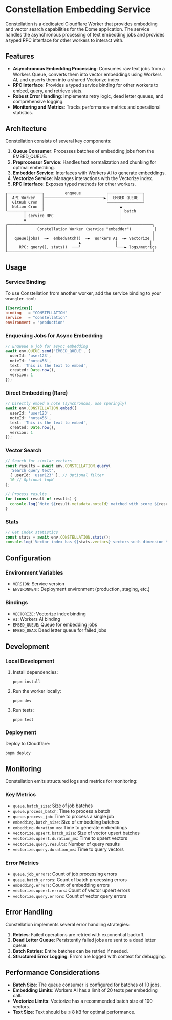 # Constellation Embedding Service

Constellation is a dedicated Cloudflare Worker that provides embedding and vector search capabilities for the Dome application. The service handles the asynchronous processing of text embedding jobs and provides a typed RPC interface for other workers to interact with.

## Features

- **Asynchronous Embedding Processing**: Consumes raw text jobs from a Workers Queue, converts them into vector embeddings using Workers AI, and upserts them into a shared Vectorize index.
- **RPC Interface**: Provides a typed service binding for other workers to embed, query, and retrieve stats.
- **Robust Error Handling**: Implements retry logic, dead letter queues, and comprehensive logging.
- **Monitoring and Metrics**: Tracks performance metrics and operational statistics.

## Architecture

Constellation consists of several key components:

1. **Queue Consumer**: Processes batches of embedding jobs from the EMBED_QUEUE.
2. **Preprocessor Service**: Handles text normalization and chunking for optimal embedding.
3. **Embedder Service**: Interfaces with Workers AI to generate embeddings.
4. **Vectorize Service**: Manages interactions with the Vectorize index.
5. **RPC Interface**: Exposes typed methods for other workers.

```
┌───────────────┐         enqueue           ┌───────────────┐
│  API Worker   │──────────────────────────▶│  EMBED_QUEUE  │
│  GitHub Cron  │                           └───────────────┘
│  Notion Cron  │                                 ▲
└───────┬───────┘                                 │ batch
        │ service RPC                             │
        ▼                                         │
┌───────────────────────────────────────────────────────────────┐
│             Constellation Worker (service "embedder")          │
│                                                               │
│   queue(jobs)  ─►  embedBatch()  ─►  Workers AI  ─► Vectorize │
│                               ▲               │              │
│     RPC: query(), stats()  ───┘               └───► logs/metrics
└───────────────────────────────────────────────────────────────┘
```

## Usage

### Service Binding

To use Constellation from another worker, add the service binding to your `wrangler.toml`:

```toml
[[services]]
binding   = "CONSTELLATION"
service   = "constellation"
environment = "production"
```

### Enqueuing Jobs for Async Embedding

```typescript
// Enqueue a job for async embedding
await env.QUEUE.send('EMBED_QUEUE', {
  userId: 'user123',
  noteId: 'note456',
  text: 'This is the text to embed',
  created: Date.now(),
  version: 1
});
```

### Direct Embedding (Rare)

```typescript
// Directly embed a note (synchronous, use sparingly)
await env.CONSTELLATION.embed({
  userId: 'user123',
  noteId: 'note456',
  text: 'This is the text to embed',
  created: Date.now(),
  version: 1
});
```

### Vector Search

```typescript
// Search for similar vectors
const results = await env.CONSTELLATION.query(
  'Search query text',
  { userId: 'user123' }, // Optional filter
  10 // Optional topK
);

// Process results
for (const result of results) {
  console.log(`Note ${result.metadata.noteId} matched with score ${result.score}`);
}
```

### Stats

```typescript
// Get index statistics
const stats = await env.CONSTELLATION.stats();
console.log(`Vector index has ${stats.vectors} vectors with dimension ${stats.dimension}`);
```

## Configuration

### Environment Variables

- `VERSION`: Service version
- `ENVIRONMENT`: Deployment environment (production, staging, etc.)

### Bindings

- `VECTORIZE`: Vectorize index binding
- `AI`: Workers AI binding
- `EMBED_QUEUE`: Queue for embedding jobs
- `EMBED_DEAD`: Dead letter queue for failed jobs

## Development

### Local Development

1. Install dependencies:
   ```
   pnpm install
   ```

2. Run the worker locally:
   ```
   pnpm dev
   ```

3. Run tests:
   ```
   pnpm test
   ```

### Deployment

Deploy to Cloudflare:

```
pnpm deploy
```

## Monitoring

Constellation emits structured logs and metrics for monitoring:

### Key Metrics

- `queue.batch_size`: Size of job batches
- `queue.process_batch`: Time to process a batch
- `queue.process_job`: Time to process a single job
- `embedding.batch_size`: Size of embedding batches
- `embedding.duration_ms`: Time to generate embeddings
- `vectorize.upsert.batch_size`: Size of vector upsert batches
- `vectorize.upsert.duration_ms`: Time to upsert vectors
- `vectorize.query.results`: Number of query results
- `vectorize.query.duration_ms`: Time to query vectors

### Error Metrics

- `queue.job_errors`: Count of job processing errors
- `queue.batch_errors`: Count of batch processing errors
- `embedding.errors`: Count of embedding errors
- `vectorize.upsert.errors`: Count of vector upsert errors
- `vectorize.query.errors`: Count of vector query errors

## Error Handling

Constellation implements several error handling strategies:

1. **Retries**: Failed operations are retried with exponential backoff.
2. **Dead Letter Queue**: Persistently failed jobs are sent to a dead letter queue.
3. **Batch Retries**: Entire batches can be retried if needed.
4. **Structured Error Logging**: Errors are logged with context for debugging.

## Performance Considerations

- **Batch Size**: The queue consumer is configured for batches of 10 jobs.
- **Embedding Limits**: Workers AI has a limit of 20 texts per embedding call.
- **Vectorize Limits**: Vectorize has a recommended batch size of 100 vectors.
- **Text Size**: Text should be ≤ 8 kB for optimal performance.
